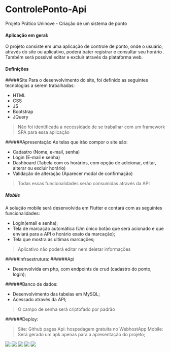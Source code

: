 # ControlePonto-Api
Projeto Prático Uninove - Criação de um sistema de ponto

#### Aplicação em geral: 
O projeto consiste em uma aplicação de controle de ponto, onde o usuário, através do site ou aplicativo, poderá bater registrar e consultar seu horário . Também será possivel editar e excluir através da plataforma web.

#### Definições

#####Site
 Para o desenvolvimento do site, foi definido as seguintes tecnologias a serem trabalhadas:
 - HTML
 - CSS 
 - JS
 - Bootstrap
 - JQuery
 
 
 >Não foi identificada a necessidade de se trabalhar com um framework SPA para essa aplicação

######Apresentação
As telas que irão compor o site são:

- Cadastro (Nome, e-mail, senha)
- Login (E-mail e senha)
- Dashboard (Tabela com os horários, com opção de adicionar, editar, alterar ou excluir horário)
- Validação de alteração (Aparecer modal de confirmação)

>Todas essas funcionalidades serão consumidas através da API


##### Mobile

A solução mobile será desenvolvida em Flutter e contará com as seguintes funcionalidades:

- Login(email e senha); 
- Tela de marcação automática (Um único botão que será acionado e que enviará para a API o horário exato da marcação);
- Tela que mostra as ultimas marcações;

>Aplicativo não poderá editar nem deletar informações 

#####Infraestrutura:
######Api 
- Desenvolvida em php, com endpoints de crud (cadastro do ponto, login);

######Banco de dados: 
- Desenvolvimento das tabelas em MySQL; 
- Acessado através da API;

>O campo de senha será criptofado por padrão


######Deploy:

  >Site: Github pages 
  Api: hospedagem gratuita no WebhostApp 
  Mobile: Será gerado um apk apenas para a apresentação do projeto;



![](https://img.shields.io/github/stars/tangsan06/ControlePonto-Api.svg) ![](https://img.shields.io/github/forks/tangsan06/ControlePonto-Api.svg) ![](https://img.shields.io/github/tag/tangsan06/ControlePonto-Api.svg) ![](https://img.shields.io/github/release/tangsan06/ControlePonto-Api.svg) ![](https://img.shields.io/github/issues/tangsan06/ControlePonto-Api.svg)
